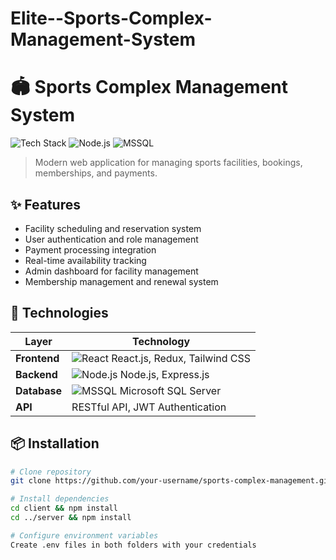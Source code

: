 # Elite--Sports-Complex-Management-System
# 🏟️ Sports Complex Management System

![Tech Stack](https://img.shields.io/badge/React-20232A?style=for-the-badge&logo=react&logoColor=61DAFB)
![Node.js](https://img.shields.io/badge/Node.js-339933?style=for-the-badge&logo=nodedotjs&logoColor=white)
![MSSQL](https://img.shields.io/badge/Microsoft%20SQL%20Server-CC2927?style=for-the-badge&logo=microsoft%20sql%20server&logoColor=white)

> Modern web application for managing sports facilities, bookings, memberships, and payments.

## ✨ Features
- Facility scheduling and reservation system
- User authentication and role management
- Payment processing integration
- Real-time availability tracking
- Admin dashboard for facility management
- Membership management and renewal system

## 🚀 Technologies
| Layer        | Technology                          |
|--------------|-------------------------------------|
| **Frontend** | ![React](https://img.shields.io/badge/React-61DAFB?logo=react&logoColor=white&style=flat) React.js, Redux, Tailwind CSS |
| **Backend**  | ![Node.js](https://img.shields.io/badge/Node.js-339933?logo=nodedotjs&logoColor=white&style=flat) Node.js, Express.js |
| **Database** | ![MSSQL](https://img.shields.io/badge/SQL_Server-CC2927?logo=microsoftsqlserver&logoColor=white&style=flat) Microsoft SQL Server |
| **API**      | RESTful API, JWT Authentication    |

## 📦 Installation
```bash
# Clone repository
git clone https://github.com/your-username/sports-complex-management.git

# Install dependencies
cd client && npm install
cd ../server && npm install

# Configure environment variables
Create .env files in both folders with your credentials
